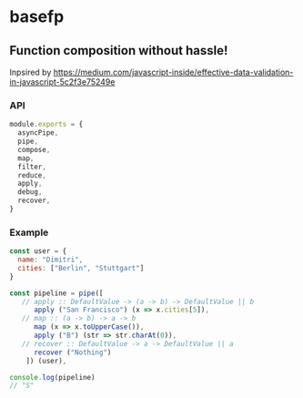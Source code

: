 # basefp
## Function composition without hassle!
Inpsired by https://medium.com/javascript-inside/effective-data-validation-in-javascript-5c2f3e75249e



### API

```js
module.exports = {
  asyncPipe,
  pipe,
  compose,
  map,
  filter,
  reduce,
  apply,
  debug,
  recover,
}
```

### Example

```js
const user = {
  name: "Dimitri",
  cities: ["Berlin", "Stuttgart"]
}

const pipeline = pipe([
   // apply :: DefaultValue -> (a -> b) -> DefaultValue || b
      apply ("San Francisco") (x => x.cities[5]),
   // map :: (a -> b) -> a -> b
      map (x => x.toUpperCase()),
      apply ("B") (str => str.charAt(0)),
   // recover :: DefaultValue -> a -> DefaultValue || a
      recover ("Nothing")
    ]) (user),

console.log(pipeline)
// "S"
```

